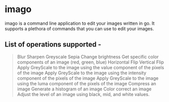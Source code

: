 # imago
imago is a command line application to edit your images written in go.
It supports a plethora of commands that you can use to edit your images.

## List of operations supported -

> Blur
> Sharpen
> Greyscale
> Sepia
> Change brightness
> Get specific color components of an image (red, green, blue)
> Horizontal Flip
> Vertical Flip
> Apply GreyScale to the image using the value component of the pixels of the image
> Apply GreyScale to the image using the intensity component of the pixels of the image
> Apply GreyScale to the image using the luma component of the pixels of the image
> Compress an image
> Generate a histogram of an image
> Color correct an image
> Adjust the level of an image using black, mid, and white values.
